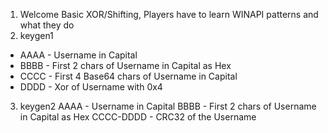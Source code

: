 1. Welcome
Basic XOR/Shifting, Players have to learn WINAPI patterns and what they do 
2. keygen1
- AAAA - Username in Capital
- BBBB - First 2 chars of Username in Capital as Hex
- CCCC - First 4 Base64 chars of Username in Capital
- DDDD - Xor of Username with 0x4 
3. keygen2
AAAA - Username in Capital
BBBB - First 2 chars of Username in Capital as Hex
CCCC-DDDD - CRC32 of the Username